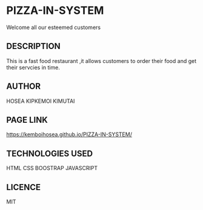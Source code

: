 # PIZZA-IN-SYSTEM

Welcome all our esteemed customers

## DESCRIPTION

This is a fast food restaurant ,it allows customers to order their food and get 
their servcies in time.

## AUTHOR

HOSEA KIPKEMOI KIMUTAI

## PAGE LINK

https://kemboihosea.github.io/PIZZA-IN-SYSTEM/

## TECHNOLOGIES USED
HTML
CSS
BOOSTRAP
JAVASCRIPT

## LICENCE


MIT


